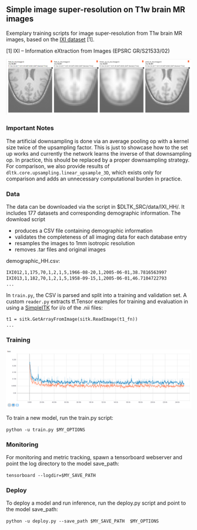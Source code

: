 ## Simple image super-resolution on T1w brain MR images
Exemplary training scripts for image super-resolution from T1w brain MR images, based on the [IXI dataset](http://brain-development.org/ixi-dataset/) [1]. 

[1] IXI – Information eXtraction from Images (EPSRC GR/S21533/02)

![Exemplary reconstructions](example.png)

### Important Notes 
The artificial downsampling is done via an average pooling op with a kernel size twice of the upsampling factor. This is just to showcase how to the set up works and currently the network learns the inverse of that downsampling op. In practice, this should be replaced by a proper downsampling strategy. For comparison, we also provide results of ```dltk.core.upsampling.linear_upsample_3D```, which exists only for comparison and adds an unnecessary computational burden in practice.  

### Data
The data can be downloaded via the script in $DLTK_SRC/data/IXI_HH/. It includes 177 datasets and corresponding demographic information. The download script
 - produces a CSV file containing demographic information
 - validates the completeness of all imaging data for each database entry
 - resamples the images to 1mm isotropic resolution
 - removes .tar files and original images

demographic_HH.csv:
```IXI_ID,"SEX_ID (1=m, 2=f)",HEIGHT,WEIGHT,ETHNIC_ID,MARITAL_ID,OCCUPATION_ID,QUALIFICATION_ID,DOB,DATE_AVAILABLE,STUDY_DATE,AGE
IXI012,1,175,70,1,2,1,5,1966-08-20,1,2005-06-01,38.7816563997
IXI013,1,182,70,1,2,1,5,1958-09-15,1,2005-06-01,46.7104722793
...
```

In `train.py`, the CSV is parsed and split into a training and validation set. A custom `reader.py` extracts tf.Tensor examples for training and evaluation in using a [SimpleITK](http://www.simpleitk.org/) for  i/o of the .nii files:

```...
t1 = sitk.GetArrayFromImage(sitk.ReadImage(t1_fn))
...

```

### Training
![L2 loss](loss.png)

To train a new model, run the train.py script:

  ```python -u train.py $MY_OPTIONS```

### Monitoring

For monitoring and metric tracking, spawn a tensorboard webserver and point the log directory to the model save_path:

  ```tensorboard --logdir=$MY_SAVE_PATH```
  
### Deploy

To deploy a model and run inference, run the deploy.py script and point to the model save_path:

  ```python -u deploy.py --save_path $MY_SAVE_PATH  $MY_OPTIONS```